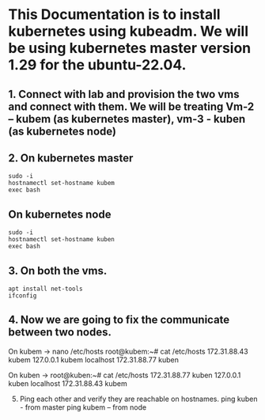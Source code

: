 # This Documentation is to install kubernetes using kubeadm. We will be using kubernetes master version 1.29 for the ubuntu-22.04.

## 1. Connect with lab and provision the two vms and connect with them. We will be treating Vm-2 – kubem (as kubernetes master), vm-3 - kuben (as kubernetes node)

## 2. On kubernetes master

    sudo -i
    hostnamectl set-hostname kubem
    exec bash

## On kubernetes node

    sudo -i
    hostnamectl set-hostname kuben
    exec bash

## 3. On both the vms.

    apt install net-tools
    ifconfig

## 4. Now we are going to fix the communicate between two nodes.

On kubem →
nano /etc/hosts
root@kubem:~# cat /etc/hosts
172.31.88.43 kubem
127.0.0.1 kubem localhost
172.31.88.77 kuben

On kuben →
root@kuben:~# cat /etc/hosts
172.31.88.77 kuben
127.0.0.1 kuben localhost
172.31.88.43 kubem

5. Ping each other and verify they are
   reachable on hostnames.
   ping kuben - from master
   ping kubem – from node
